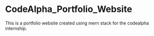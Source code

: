 # CodeAlpha_Portfolio_Website
 This is a portfolio website created using mern stack for the codealpha internship.
